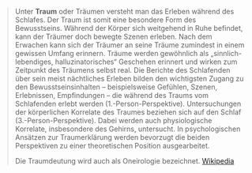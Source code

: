 > Unter **Traum** oder Träumen versteht man das Erleben während des Schlafes. Der Traum ist somit eine besondere Form des Bewusstseins. Während der Körper sich weitgehend in Ruhe befindet, kann der Träumer doch bewegte Szenen erleben. Nach dem Erwachen kann sich der Träumer an seine Träume zumindest in einem gewissen Umfang erinnern. Träume werden gewöhnlich als „sinnlich-lebendiges, halluzinatorisches“ Geschehen erinnert und wirken zum Zeitpunkt des Träumens selbst real. Die Berichte des Schlafenden über sein meist nächtliches Erleben bilden den wichtigsten Zugang zu den Bewusstseinsinhalten – beispielsweise Gefühlen, Szenen, Erlebnissen, Empfindungen – die während des Traums vom Schlafenden erlebt werden (1.-Person-Perspektive). Untersuchungen der körperlichen Korrelate des Traumes beziehen sich auf den Schlaf (3.-Person-Perspektive). Dabei werden auch physiologische Korrelate, insbesondere des Gehirns, untersucht. In psychologischen Ansätzen zur Traumerklärung werden bevorzugt die beiden Perspektiven zu einer theoretischen Position ausgearbeitet.
>
> Die Traumdeutung wird auch als Oneirologie bezeichnet.
> [Wikipedia](https://de.wikipedia.org/wiki/Traum)